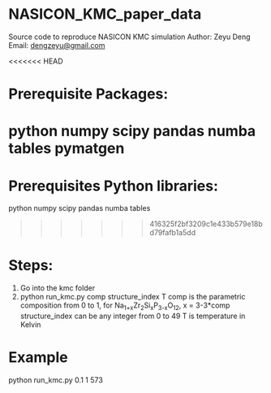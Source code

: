 # NASICON_KMC_paper_data
Source code to reproduce NASICON KMC simulation
Author: Zeyu Deng
Email: dengzeyu@gmail.com

<<<<<<< HEAD
# Prerequisite Packages:
python numpy scipy pandas numba tables pymatgen
=======
# Prerequisites Python libraries:
python numpy scipy pandas numba tables
>>>>>>> 416325f2bf3209c1e433b579e18bd79fafb1a5dd

# Steps:
1. Go into the kmc folder
2. python run_kmc.py comp structure_index T 
comp is the parametric composition from 0 to 1, for Na<sub>1+x</sub>Zr<sub>2</sub>Si<sub>x</sub>P<sub>3-x</sub>O<sub>12</sub>, x = 3-3*comp
structure_index can be any integer from 0 to 49
T is temperature in Kelvin

# Example
python run_kmc.py 0.1 1 573
